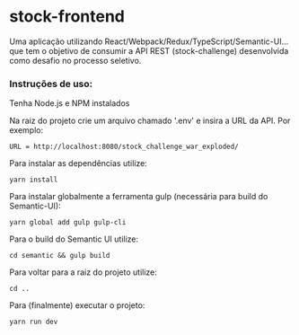 # stock-frontend
Uma aplicação utilizando React/Webpack/Redux/TypeScript/Semantic-UI... que tem o objetivo de consumir a API REST (stock-challenge) desenvolvida como desafio no processo seletivo.


### Instruções de uso:
Tenha Node.js e NPM instalados

Na raiz do projeto crie um arquivo chamado '.env' e insira a URL da API. Por exemplo:
```
URL = http://localhost:8080/stock_challenge_war_exploded/
```


Para instalar as dependências utilize:
```
yarn install
```

Para instalar globalmente a ferramenta gulp (necessária para build do Semantic-UI):
```
yarn global add gulp gulp-cli
```

Para o build do Semantic UI utilize:
```
cd semantic && gulp build
```

Para voltar para a raiz do projeto utilize:
```
cd ..
```

Para (finalmente) executar o projeto:
```
yarn run dev
```
